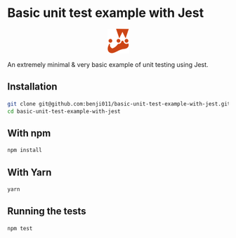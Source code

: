 # Basic unit test example with Jest

<p align="center">
    <img src="https://github.com/MarioTerron/logo-images/blob/master/logos/jest.png"/>
</p>

An extremely minimal & very basic example of unit testing using Jest.

## Installation

```bash
git clone git@github.com:benji011/basic-unit-test-example-with-jest.git
cd basic-unit-test-example-with-jest
```

## With npm

```bash
npm install
```

## With Yarn

```bash
yarn
```

## Running the tests

```bash
npm test
```
